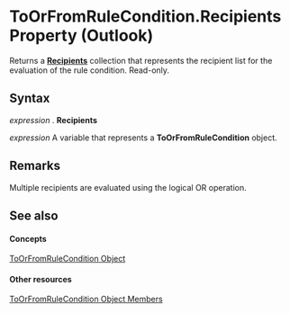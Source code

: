 
# ToOrFromRuleCondition.Recipients Property (Outlook)

Returns a  **[Recipients](774f56b7-4de8-9584-60cd-4fbf361f4c85.md)** collection that represents the recipient list for the evaluation of the rule condition. Read-only.


## Syntax

 _expression_ . **Recipients**

 _expression_ A variable that represents a **ToOrFromRuleCondition** object.


## Remarks

Multiple recipients are evaluated using the logical OR operation.


## See also


#### Concepts


[ToOrFromRuleCondition Object](ec5cae2a-cde8-5681-6a49-74e2f0226a4f.md)
#### Other resources


[ToOrFromRuleCondition Object Members](d6367e9c-8a05-664d-2dbd-0c52c2c88518.md)
